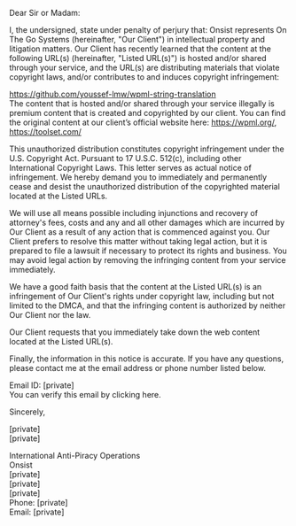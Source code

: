 Dear Sir or Madam:

I, the undersigned, state under penalty of perjury that: Onsist represents On The Go Systems (hereinafter, "Our Client") in intellectual property and litigation matters. Our Client has recently learned that the content at the following URL(s) (hereinafter, "Listed URL(s)") is hosted and/or shared through your service, and the URL(s) are distributing materials that violate copyright laws, and/or contributes to and induces copyright infringement:

https://github.com/youssef-lmw/wpml-string-translation  
The content that is hosted and/or shared through your service illegally is premium content that is created and copyrighted by our client. You can find the original content at our client’s official website here: https://wpml.org/, https://toolset.com/

This unauthorized distribution constitutes copyright infringement under the U.S. Copyright Act. Pursuant to 17 U.S.C. 512(c), including other International Copyright Laws. This letter serves as actual notice of infringement. We hereby demand you to immediately and permanently cease and desist the unauthorized distribution of the copyrighted material located at the Listed URLs.

We will use all means possible including injunctions and recovery of attorney's fees, costs and any and all other damages which are incurred by Our Client as a result of any action that is commenced against you. Our Client prefers to resolve this matter without taking legal action, but it is prepared to file a lawsuit if necessary to protect its rights and business. You may avoid legal action by removing the infringing content from your service immediately.

We have a good faith basis that the content at the Listed URL(s) is an infringement of Our Client's rights under copyright law, including but not limited to the DMCA, and that the infringing content is authorized by neither Our Client nor the law.

Our Client requests that you immediately take down the web content located at the Listed URL(s).

Finally, the information in this notice is accurate. If you have any questions, please contact me at the email address or phone number listed below.

Email ID: [private]  
You can verify this email by clicking here.

 

 

Sincerely,

 

 

[private]  
[private]  

International Anti-Piracy Operations  
Onsist  
[private]  
[private]  
[private]  
Phone: [private]  
Email: [private]  
